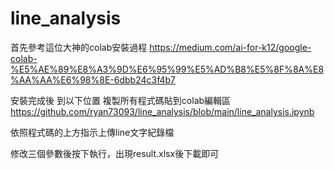 # line_analysis

首先參考這位大神的colab安裝過程
https://medium.com/ai-for-k12/google-colab-%E5%AE%89%E8%A3%9D%E6%95%99%E5%AD%B8%E5%8F%8A%E8%AA%AA%E6%98%8E-6dbb24c3f4b7

安裝完成後
到以下位置
複製所有程式碼貼到colab編輯區
https://github.com/ryan73093/line_analysis/blob/main/line_analysis.ipynb

依照程式碼的上方指示上傳line文字紀錄檔

修改三個參數後按下執行，出現result.xlsx後下載即可
